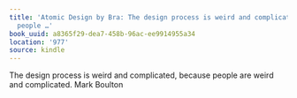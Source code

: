 ```yaml
---
title: 'Atomic Design by Bra: The design process is weird and complicated, because
  people …'
book_uuid: a8365f29-dea7-458b-96ac-ee9914955a34
location: '977'
source: kindle
---
```


The design process is weird and complicated, because people are weird and complicated. Mark Boulton
